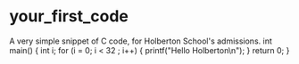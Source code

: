 # your_first_code
A very simple snippet of C code, for Holberton School's admissions.
int main()
{
  int i;
  for (i = 0; i < 32 ; i++)
  {
    printf("Hello Holberton\n");
  }
  return 0;
}
